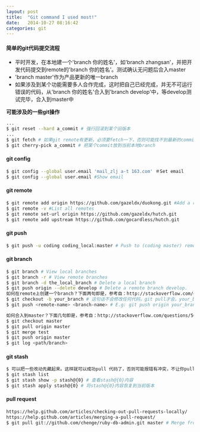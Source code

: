 ```yaml
---
layout: post
title:  "Git command I used most!"
date:   2014-10-27 08:16:42
categories: git
---
```


#### 简单的git代码提交流程
* 平时开发，在本地建一个'branch 你的姓名'，如'branch zhangsan'，并把开发代码提交到remote的'branch 你的姓名'。测试确认无问题后合入master
* 'branch master'作为产品更新的唯一branch
* 如果涉及到某个功能需要多人合作完成，这时把自己已经完成，并无不可运行错误的代码，从'branch 你的姓名'合入到'branch develop'中，等develop测试完毕，合入到master中

**可能涉及的一些git操作**
```bash
...
$ git reset --hard a_commit # 强行回滚到某个旧版本
...
$ git fetch # 如果git remote有更新，必须要fetch一下，否则可能找不到最新的commits
$ git cherry-pick a_commit # 把某个commit放到当前本地branch
```

#### git config
```bash
$ git config --global user.email 'mail_zlj a-t 163.com' ＃Set email
$ git config --global user.email #Show email
```

#### git remote
```bash
$ git remote add origin https://github.com/gazeldx/duokong.git #Add a remote URL
$ git remote -v #List all remotes
$ git remote set-url origin https://github.com/gazeldx/hutch.git
$ git remote add upstream https://github.com/gocardless/hutch.git
```

#### git push
```bash
$ git push -u coding coding_local:master # Push to (coding master) remote branch from coding_local branch
```

#### git branch
```bash
$ git branch # View local branches
$ git branch -r # View remote branches
$ git branch -d the_local_branch # Delete a local branch
$ git push origin --delete develop # Delete a remote branch develop.
如何在remote上创建一个branch？下面两句即是，参考自：http://stackoverflow.com/questions/1519006/how-do-you-create-a-remote-git-branch
$ git checkout -b your_branch # 这句话不会修改任何代码。git pull才会。your_branch的内容是独立的。如果是新建的，则等于现在的内容。
$ git push <remote-name> <branch-name> # E.g: git push origin your_branch
```

```bash
如何合入到master？下面几句即是，参考自：http://stackoverflow.com/questions/5601931/best-and-safest-way-to-merge-a-git-branch-into-master
$ git checkout master
$ git pull origin master
$ git merge test
$ git push origin master
$ git log <path/branch>
```

#### git stash
```bash
$ 可以把一些改动先藏起来。这样就可以成功pull 代码了，否则可能报错有冲突，不让你pull。pull完代码后，再git stash apply stash@{id}，就可以把本地藏起来的改动合入本地，可能需要你解决一下冲突。
$ git stash list
$ git stash show -p stash@{0} # 查看stash@{0}内容
$ git stash apply stash@{0} # 将stash@{0}内容恢复到当前版本
```

#### pull request
```bash
https://help.github.com/articles/checking-out-pull-requests-locally/
https://help.github.com/articles/merging-a-pull-request/
$ git pull git://github.com/chenge/ruby-db-admin.git master # Merge from Pull request
```
